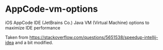 # AppCode-vm-options
iOS AppCode IDE (JetBrains Co.) Java VM (Virtual Machine) options to maximize IDE performance

Taken from https://stackoverflow.com/questions/5651538/speedup-intellij-idea and a bit modified.
